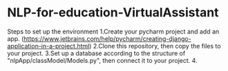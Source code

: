 # NLP-for-education-VirtualAssistant
Steps to set up the environment
1.Create your pycharm project and add an app. (https://www.jetbrains.com/help/pycharm/creating-django-application-in-a-project.html)
2.Clone this repository, then copy the files to your project.
3.Set up a database according to the structure of "nlpApp/classModel/Models.py", then connect it to your project.
4.

